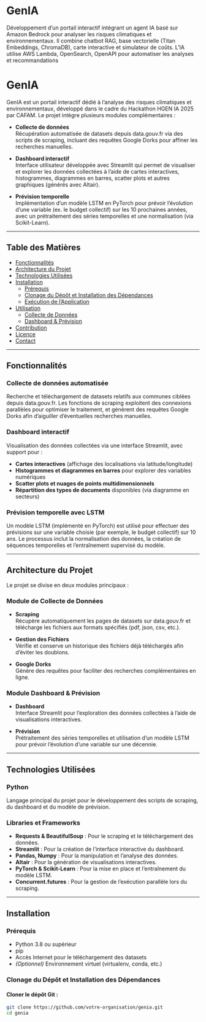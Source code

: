 # GenIA
Développement d’un portail interactif intégrant un agent IA basé sur Amazon Bedrock pour analyser les risques climatiques et environnementaux. Il combine chatbot RAG, base vectorielle (Titan Embeddings, ChromaDB), carte interactive et simulateur de coûts. L’IA utilise AWS Lambda, OpenSearch, OpenAPI pour automatiser les analyses et recommandations

# GenIA

GenIA est un portail interactif dédié à l’analyse des risques climatiques et environnementaux, développé dans le cadre du Hackathon HGEN IA 2025 par CAFAM. Le projet intègre plusieurs modules complémentaires :

- **Collecte de données**  
  Récupération automatisée de datasets depuis data.gouv.fr via des scripts de scraping, incluant des requêtes Google Dorks pour affiner les recherches manuelles.
  
- **Dashboard interactif**  
  Interface utilisateur développée avec Streamlit qui permet de visualiser et explorer les données collectées à l’aide de cartes interactives, histogrammes, diagrammes en barres, scatter plots et autres graphiques (générés avec Altair).
  
- **Prévision temporelle**  
  Implémentation d’un modèle LSTM en PyTorch pour prévoir l’évolution d’une variable (ex. le budget collectif) sur les 10 prochaines années, avec un prétraitement des séries temporelles et une normalisation (via Scikit-Learn).


---

## Table des Matières

- [Fonctionnalités](#fonctionnalités)
- [Architecture du Projet](#architecture-du-projet)
- [Technologies Utilisées](#technologies-utilisées)
- [Installation](#installation)
  - [Prérequis](#prérequis)
  - [Clonage du Dépôt et Installation des Dépendances](#clonage-du-dépôt-et-installation-des-dépendances)
  - [Exécution de l’Application](#exécution-de-lapplication)
- [Utilisation](#utilisation)
  - [Collecte de Données](#collecte-de-données)
  - [Dashboard & Prévision](#dashboard--prévision)
- [Contribution](#contribution)
- [Licence](#licence)
- [Contact](#contact)

---

## Fonctionnalités

### Collecte de données automatisée

Recherche et téléchargement de datasets relatifs aux communes ciblées depuis data.gouv.fr. Les fonctions de scraping exploitent des connexions parallèles pour optimiser le traitement, et génèrent des requêtes Google Dorks afin d’aiguiller d’éventuelles recherches manuelles.

### Dashboard interactif

Visualisation des données collectées via une interface Streamlit, avec support pour :

- **Cartes interactives** (affichage des localisations via latitude/longitude)
- **Histogrammes et diagrammes en barres** pour explorer des variables numériques
- **Scatter plots et nuages de points multidimensionnels**
- **Répartition des types de documents** disponibles (via diagramme en secteurs)

### Prévision temporelle avec LSTM

Un modèle LSTM (implémenté en PyTorch) est utilisé pour effectuer des prévisions sur une variable choisie (par exemple, le budget collectif) sur 10 ans. Le processus inclut la normalisation des données, la création de séquences temporelles et l’entraînement supervisé du modèle.

---

## Architecture du Projet

Le projet se divise en deux modules principaux :

### Module de Collecte de Données

- **Scraping**  
  Récupère automatiquement les pages de datasets sur data.gouv.fr et télécharge les fichiers aux formats spécifiés (pdf, json, csv, etc.).
  
- **Gestion des Fichiers**  
  Vérifie et conserve un historique des fichiers déjà téléchargés afin d’éviter les doublons.
  
- **Google Dorks**  
  Génère des requêtes pour faciliter des recherches complémentaires en ligne.

### Module Dashboard & Prévision

- **Dashboard**  
  Interface Streamlit pour l’exploration des données collectées à l’aide de visualisations interactives.
  
- **Prévision**  
  Prétraitement des séries temporelles et utilisation d’un modèle LSTM pour prévoir l’évolution d’une variable sur une décennie.

---

## Technologies Utilisées

### Python

Langage principal du projet pour le développement des scripts de scraping, du dashboard et du modèle de prévision.

### Libraries et Frameworks

- **Requests & BeautifulSoup** : Pour le scraping et le téléchargement des données.
- **Streamlit** : Pour la création de l’interface interactive du dashboard.
- **Pandas, Numpy** : Pour la manipulation et l’analyse des données.
- **Altair** : Pour la génération de visualisations interactives.
- **PyTorch & Scikit-Learn** : Pour la mise en place et l’entraînement du modèle LSTM.
- **Concurrent.futures** : Pour la gestion de l’exécution parallèle lors du scraping.

---

## Installation

### Prérequis

- Python 3.8 ou supérieur
- pip
- Accès Internet pour le téléchargement des datasets
- *(Optionnel)* Environnement virtuel (virtualenv, conda, etc.)

### Clonage du Dépôt et Installation des Dépendances

#### Cloner le dépôt Git :

```bash
git clone https://github.com/votre-organisation/genia.git
cd genia
